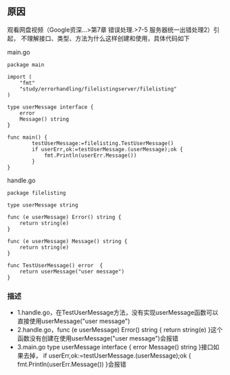 ## 原因
观看网盘视频（Google资深...>第7章 错误处理.>7-5 服务器统一出错处理2）引起，
不理解接口、类型、方法为什么这样创建和使用，具体代码如下

main.go
```
package main

import (
	"fmt"
	"study/errorhandling/filelistingserver/filelisting"
)

type userMessage interface {
	error
	Message() string
}

func main() {
		testUserMessage:=filelisting.TestUserMessage()
    	if userErr,ok:=testUserMessage.(userMessage);ok {
    		fmt.Println(userErr.Message())
    	}
}
```
handle.go
```
package filelisting

type userMessage string

func (e userMessage) Error() string {
	return string(e)
}

func (e userMessage) Message() string {
	return string(e)
}

func TestUserMessage() error  {
	return userMessage("user message")
}
```
### 描述
- 1.handle.go，在TestUserMessage方法，没有实现userMessage函数可以直接使用userMessage("user message")
- 2.handle.go，func (e userMessage) Error() string { return string(e) }这个函数没有创建在使用userMessage("user message")会报错
- 3.main.go type userMessage interface { error Message() string }接口如果去掉，
if userErr,ok:=testUserMessage.(userMessage);ok { fmt.Println(userErr.Message()) }会报错

